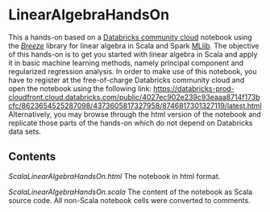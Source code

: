 # LinearAlgebraHandsOn
This a hands-on based on a [Databricks community cloud](https://community.cloud.databricks.com) notebook using the [*Breeze*](https://github.com/scalanlp/breeze/) library for linear algebra in Scala and Spark [MLlib](https://spark.apache.org/docs/latest/mllib-guide.html). The objective of this hands-on is to get you started with linear algebra in Scala and apply it in basic machine learning methods, namely principal component and regularized regression analysis. In order to make use of this notebook, you have to register at the free-of-charge Databricks community cloud and open the notebook using the following link:
https://databricks-prod-cloudfront.cloud.databricks.com/public/4027ec902e239c93eaaa8714f173bcfc/8623654525287098/4373605817327958/8746817301327119/latest.html
Alternatively, you may browse through the html version of the notebook and replicate those parts of the hands-on which do not depend on Databricks data sets. 

## Contents

*ScalaLinearAlgebraHandsOn.html* The notebook in html format.

*ScalaLinearAlgebraHandsOn.scala* The content of the notebook as Scala source code. All non-Scala notebook cells were converted to comments.
